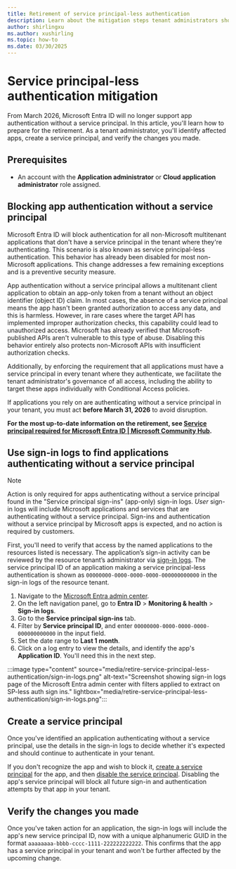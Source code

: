 ```yaml
---
title: Retirement of service principal-less authentication
description: Learn about the mitigation steps tenant administrators should perform for the retirement of service principal-less authentication.
author: shirlingxu
ms.author: xushirling
ms.topic: how-to
ms.date: 03/30/2025
---
```

# Service principal-less authentication mitigation

From March 2026, Microsoft Entra ID will no longer support app authentication without a service principal. In this article, you'll learn how to prepare for the retirement. As a tenant administrator, you'll identify affected apps, create a service principal, and verify the changes you made.

## Prerequisites
- An account with the **Application administrator** or **Cloud application administrator** role assigned. 

## Blocking app authentication without a service principal

Microsoft Entra ID will block authentication for all non-Microsoft multitenant applications that don't have a service principal in the tenant where they're authenticating. This scenario is also known as service principal-less authentication. This behavior has already been disabled for most non-Microsoft applications. This change addresses a few remaining exceptions and is a preventive security measure. 

App authentication without a service principal allows a multitenant client application to obtain an app-only token from a tenant without an object identifier (object ID) claim. In most cases, the absence of a service principal means the app hasn't been granted authorization to access any data, and this is harmless. However, in rare cases where the target API has implemented improper authorization checks, this capability could lead to unauthorized access. Microsoft has already verified that Microsoft-published APIs aren't vulnerable to this type of abuse. Disabling this behavior entirely also protects non-Microsoft APIs with insufficient authorization checks.

Additionally, by enforcing the requirement that all applications must have a service principal in every tenant where they authenticate, we facilitate the tenant administrator's governance of all access, including the ability to target these apps individually with Conditional Access policies. 

If applications you rely on are authenticating without a service principal in your tenant, you must act **before March 31, 2026** to avoid disruption.

**For the most up-to-date information on the retirement, see [Service principal required for Microsoft Entra ID | Microsoft Community Hub](https://techcommunity.microsoft.com/blog/microsoft-entra-blog/service-principal-required-for-microsoft-entra-id/4405796/).**

## Use sign-in logs to find applications authenticating without a service principal

> [!NOTE]
> Action is only required for apps authenticating without a service principal found in the "Service principal sign-ins" (app-only) sign-in logs. *User* sign-in logs will include Microsoft applications and services that are authenticating without a service principal. Sign-ins and authentication without a service principal by Microsoft apps is expected, and no action is required by customers.

First, you'll need to verify that access by the named applications to the resources listed is necessary. The application’s sign-in activity can be reviewed by the resource tenant’s administrator via [sign-in logs](../identity/monitoring-health/concept-sign-ins.md). The service principal ID of an application making a service principal-less authentication is shown as `00000000-0000-0000-0000-000000000000` in the sign-in logs of the resource tenant.  

1. Navigate to the [Microsoft Entra admin center](https://entra.microsoft.com/).
2. On the left navigation panel, go to **Entra ID** > **Monitoring & health** > **Sign-in logs**.
3. Go to the **Service principal sign-ins** tab.
4. Filter by **Service principal ID**, and enter `00000000-0000-0000-0000-000000000000` in the input field.
5. Set the date range to **Last 1 month**.
6. Click on a log entry to view the details, and identify the app's **Application ID**. You'll need this in the next step.

:::image type="content" source="media/retire-service-principal-less-authentication/sign-in-logs.png" alt-text="Screenshot showing sign-in logs page of the Microsoft Entra admin center with filters applied to extract on SP-less auth sign ins." lightbox="media/retire-service-principal-less-authentication/sign-in-logs.png":::

## Create a service principal

Once you've identified an application authenticating without a service principal, use the details in the sign-in logs to decide whether it's expected and should continue to authenticate in your tenant.

If you don't recognize the app and wish to block it, [create a service principal](/entra/identity/enterprise-apps/create-service-principal-cross-tenant?pivots=msgraph-powershell) for the app, and then [disable the service principal](/entra/identity/enterprise-apps/disable-user-sign-in-portal?pivots=portal). Disabling the app's service principal will block all future sign-in and authentication attempts by that app in your tenant.

## Verify the changes you made

Once you've taken action for an application, the sign-in logs will include the app's new service principal ID, now with a unique alphanumeric GUID in the format `aaaaaaaa-bbbb-cccc-1111-222222222222`. This confirms that the app has a service principal in your tenant and won't be further affected by the upcoming change.
